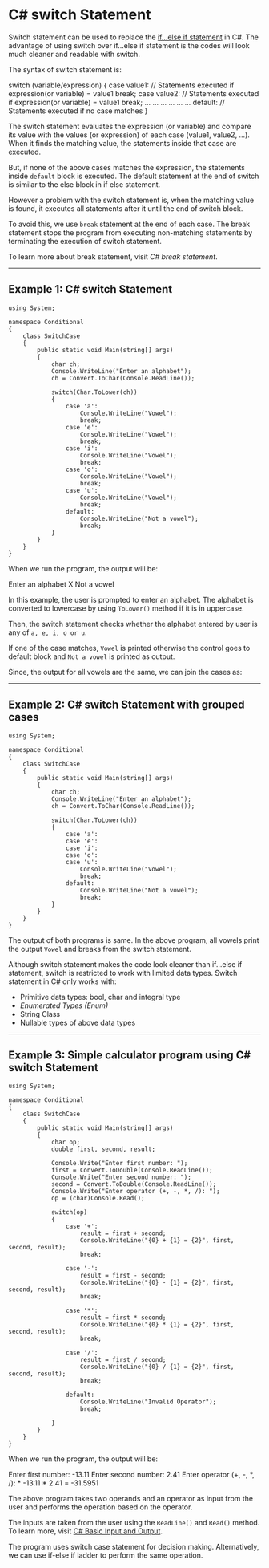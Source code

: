 # C# switch Statement

Switch statement can be used to replace the [if...else if statement](https://www.programiz.com/csharp-programming/if-else-statement#if-else-if "C# if-else statement") in C#. The advantage of using switch over if...else if statement is the codes will look much cleaner and readable with switch.

The syntax of switch statement is:

switch (variable/expression)
{
    case value1:
        // Statements executed if expression(or variable) = value1
        break;
    case value2:
        // Statements executed if expression(or variable) = value1
        break;
    ... ... ... 
    ... ... ... 
    default:
        // Statements executed if no case matches
}

The switch statement evaluates the expression (or variable) and compare its value with the values (or expression) of each case (value1, value2, …). When it finds the matching value, the statements inside that case are executed.

But, if none of the above cases matches the expression, the statements inside `default` block is executed. The default statement at the end of switch is similar to the else block in if else statement.

However a problem with the switch statement is, when the matching value is found, it executes all statements after it until the end of switch block.

To avoid this, we use `break` statement at the end of each case. The break statement stops the program from executing non-matching statements by terminating the execution of switch statement.

To learn more about break statement, visit _C# break statement_.

---

## Example 1: C# switch Statement

```
using System;
 
namespace Conditional
{
    class SwitchCase
    {
        public static void Main(string[] args)
        {
            char ch;
            Console.WriteLine("Enter an alphabet");
            ch = Convert.ToChar(Console.ReadLine());
 
            switch(Char.ToLower(ch))
            {
                case 'a':
                    Console.WriteLine("Vowel");
                    break;
                case 'e':
                    Console.WriteLine("Vowel");
                    break;
                case 'i':
                    Console.WriteLine("Vowel");
                    break;
                case 'o':
                    Console.WriteLine("Vowel");
                    break;
                case 'u':
                    Console.WriteLine("Vowel");
                    break;
                default:
                    Console.WriteLine("Not a vowel");
                    break;
            }
        }
    }
}
```

When we run the program, the output will be:

Enter an alphabet
X
Not a vowel

In this example, the user is prompted to enter an alphabet. The alphabet is converted to lowercase by using `ToLower()` method if it is in uppercase.

Then, the switch statement checks whether the alphabet entered by user is any of `a, e, i, o or u`.

If one of the case matches, `Vowel` is printed otherwise the control goes to default block and `Not a vowel` is printed as output.

Since, the output for all vowels are the same, we can join the cases as:

---

## Example 2: C# switch Statement with grouped cases

```
using System;
 
namespace Conditional
{
    class SwitchCase
    {
        public static void Main(string[] args)
        {
            char ch;
            Console.WriteLine("Enter an alphabet");
            ch = Convert.ToChar(Console.ReadLine());
 
            switch(Char.ToLower(ch))
            {
                case 'a':
                case 'e':
                case 'i':
                case 'o':
                case 'u':
                    Console.WriteLine("Vowel");
                    break;
                default:
                    Console.WriteLine("Not a vowel");
                    break;
            }
        }
    }
}
```

The output of both programs is same. In the above program, all vowels print the output `Vowel` and breaks from the switch statement.

Although switch statement makes the code look cleaner than if...else if statement, switch is restricted to work with limited data types. Switch statement in C# only works with:

- Primitive data types: bool, char and integral type
- _Enumerated Types (Enum)_
- String Class
- Nullable types of above data types

---

## Example 3: Simple calculator program using C# switch Statement

```
using System;
 
namespace Conditional
{
    class SwitchCase
    {
        public static void Main(string[] args)
        {
            char op;
            double first, second, result;
             
            Console.Write("Enter first number: ");
            first = Convert.ToDouble(Console.ReadLine());
            Console.Write("Enter second number: ");
            second = Convert.ToDouble(Console.ReadLine());
            Console.Write("Enter operator (+, -, *, /): ");
            op = (char)Console.Read();
 
            switch(op)
            {
                case '+':
                    result = first + second;
                    Console.WriteLine("{0} + {1} = {2}", first, second, result);
                    break;
                 
                case '-':
                    result = first - second;
                    Console.WriteLine("{0} - {1} = {2}", first, second, result);
                    break;
                 
                case '*':
                    result = first * second;
                    Console.WriteLine("{0} * {1} = {2}", first, second, result);
                    break;
                 
                case '/':
                    result = first / second;
                    Console.WriteLine("{0} / {1} = {2}", first, second, result);
                    break;
 
                default:
                    Console.WriteLine("Invalid Operator");
                    break;
                     
            }
        }
    }
}
```

When we run the program, the output will be:

Enter first number: -13.11
Enter second number: 2.41
Enter operator (+, -, *, /): *
-13.11 * 2.41 = -31.5951

The above program takes two operands and an operator as input from the user and performs the operation based on the operator.

The inputs are taken from the user using the `ReadLine()` and `Read()` method. To learn more, visit [C# Basic Input and Output](https://www.programiz.com/csharp-programming/basic-input-output "Basic input and output in C#").

The program uses switch case statement for decision making. Alternatively, we can use if-else if ladder to perform the same operation.